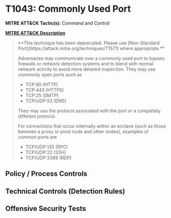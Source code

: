 # T1043: Commonly Used Port
**MITRE ATT&CK Tactic(s):** Command and Control

**[MITRE ATT&CK Description](https://attack.mitre.org/techniques/T1043)**
<blockquote>**This technique has been deprecated. Please use [Non-Standard Port](https://attack.mitre.org/techniques/T1571) where appropriate.**

Adversaries may communicate over a commonly used port to bypass firewalls or network detection systems and to blend with normal network activity to avoid more detailed inspection. They may use commonly open ports such as

* TCP:80 (HTTP)
* TCP:443 (HTTPS)
* TCP:25 (SMTP)
* TCP/UDP:53 (DNS)

They may use the protocol associated with the port or a completely different protocol. 

For connections that occur internally within an enclave (such as those between a proxy or pivot node and other nodes), examples of common ports are 

* TCP/UDP:135 (RPC)
* TCP/UDP:22 (SSH)
* TCP/UDP:3389 (RDP)</blockquote>
## Policy / Process Controls
## Technical Controls (Detection Rules)

## Offensive Security Tests
